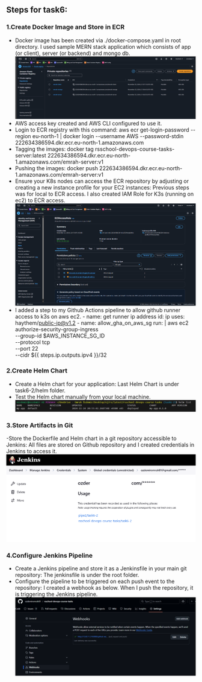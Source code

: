 ## Steps for task6:
### 1.Create Docker Image and Store in ECR
- Docker image has been created via ./docker-compose.yaml in root directory. I used sample MERN stack application which consists of app (or client), server (or backend) and mongo db. 
  ![alt text](<Store the Docker image in an AWS ECR repository.png>)
- AWS access key created and AWS CLI configured to use it.
- Login to ECR registry with this command: aws ecr get-login-password --region eu-north-1 | docker login --username AWS --password-stdin 222634386594.dkr.ecr.eu-north-1.amazonaws.com
- Tagging the images: docker tag rsschool-devops-course-tasks-server:latest 222634386594.dkr.ecr.eu-north-1.amazonaws.com/emrah-server:v1
- Pushing the images: docker push 222634386594.dkr.ecr.eu-north-1.amazonaws.com/emrah-server:v1
- Ensure your K8s nodes can access the ECR repository by adjusting or creating a new instance profile for your EC2 instances: Previous steps was for local to ECR access. I also created IAM Role for K3s (running on ec2) to ECR access.  
![alt text](ecr_access_role.png)
- I added a step to my Github Actions pipeline to allow github runner access to k3s on aws ec2.
        - name: get runner ip address
        id: ip
        uses: haythem/public-ip@v1.2
      - name: allow_gha_on_aws_sg
        run: |
          aws ec2 authorize-security-group-ingress \
            --group-id $AWS_INSTANCE_SG_ID \
            --protocol tcp \
            --port 22 \
            --cidr ${{ steps.ip.outputs.ipv4 }}/32

### 2.Create Helm Chart
- Create a Helm chart for your application: Last Helm Chart is under task6-2/helm folder.
- Test the Helm chart manually from your local machine.
![alt text](<Test the Helm chart manually from your local machine..png>)

### 3.Store Artifacts in Git
-Store the Dockerfile and Helm chart in a git repository accessible to Jenkins: All files are stored on Github repository and I created credentials in Jenkins to access it.
![alt text](<Store the Dockerfile and Helm chart in a git repository accessible to Jenkins.png>)

### 4.Configure Jenkins Pipeline

- Create a Jenkins pipeline and store it as a Jenkinsfile in your main git repository: The jenkinsfile is under the root folder.
- Configure the pipeline to be triggered on each push event to the repository: I created a webhook as below. When I push the repository, it is triggering the Jenkins pipeline.
![alt text](<Configure the pipeline to be triggered on each push event to the repository.png>)






